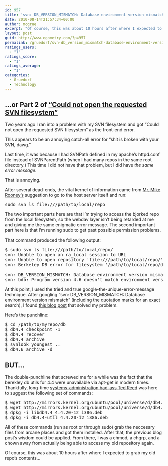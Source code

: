 ```yaml
---
id: 957
title: 'svn: DB_VERSION_MISMATCH: Database environment version mismatch'
date: 2010-08-14T21:57:34+00:00
author: mcgrue
excerpt: "Of course, this was about 10 hours after where I expected to grab my old repo's contents..."
layout: post
guid: http://www.egometry.com/?p=957
permalink: /gruedorf/svn-db_version_mismatch-database-environment-version-mismatch/
ratings_users:
  - "1"
ratings_score:
  - "1"
ratings_average:
  - "1"
categories:
  - Gruedorf
  - Technology
---
```

## &#8230;or Part 2 of <a href=http://www.egometry.com/tech/could-not-open-the-requested-svn-filesystem/ target=_blank>&#8220;Could not open the requested SVN filesystem&#8221;</a>

Two years ago I ran into a problem with my SVN filesystem and got &#8220;Could not open the requested SVN filesystem&#8221; as the front-end error.

This appears to be an annoying catch-all error for &#8220;shit is broken with your SVN, dawg.&#8221;

Last time, it was because I had SVNPath defined in my apache&#8217;s httpd.conf file instead of SVNParentPath (when I had many repos in the same root directory.) This time I did not have that problem, but I did have _the same error message_.

That is annoying.

After several dead-ends, the vital kernel of information came from <a href=http://mrooney.blogspot.com target=_blank>Mr. Mike Rooney&#8217;s</a> suggestion to go to the host server itself and run:

<pre>sudo svn ls file:///path/to/local/repo
</pre></p> 

The two important parts here are that I&#8217;m trying to access the bjorked repo from the local filesystem, so the webdav layer isn&#8217;t being retarded at me and giving me the same enigmatic error message. The second important part here is that I&#8217;m running sudo to get past possible permission problems.

That command produced the following output:

<pre>$ sudo svn ls file:///path/to/local/repo/
svn: Unable to open an ra_local session to URL
svn: Unable to open repository 'file:///path/to/local/repo/'
svn: Berkeley DB error for filesystem '/path/to/local/repo/db' while opening environment:

svn: DB_VERSION_MISMATCH: Database environment version mismatch
svn: bdb: Program version 4.6 doesn't match environment version 4.4
</pre></p> 

At this point, I used the tried and true google-the-unique-error-message technique. After googling &#8220;svn: DB\_VERSION\_MISMATCH: Database environment version mismatch&#8221; (including the quotation marks for an exact search), I found <a href="http://www.hermann-uwe.de/taxonomy/term/50" target=_blank>this blog post</a> that solved my problem.

Here&#8217;s the punchline:

<pre>$ cd /path/to/myrepo/db
$ db4.4_checkpoint -1
$ db4.4_recover
$ db4.4_archive
$ svnlook youngest ..
$ db4.6_archive -d
</pre></p> 

## BUT&#8230;

The double-punchline that screwed me for a while was the fact that the berekley db utils for 4.4 were unavailable via apt-get in modern times. Thankfully, long-time <a href=http://surreality.us target=_blank>systems-administration bad-ass Ted Reed</a> was here to suggest the following set of commands: 

<pre>$ wget http://mirrors.kernel.org/ubuntu/pool/universe/d/db4.4/libdb4.4_4.4.20-12_i386.deb
$ wget http://mirrors.kernel.org/ubuntu/pool/universe/d/db4.4/db4.4-util_4.4.20-12_i386.deb
$ dpkg -i libdb4.4_4.4.20-12_i386.deb
$ dpkg -i db4.4-util_4.4.20-12_i386.deb
</pre>

All of these commands (run as root or through sudo) grab the neccesary files from arcane places and got them installed. After that, the previous blog post&#8217;s wisdom could be applied. From there, I was a chmod, a chgrp, and a chown away from actually being able to access my old repository again. 

Of course, this was about 10 hours after where I expected to grab my old repo&#8217;s contents&#8230;
